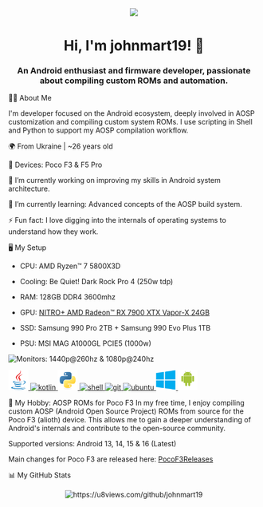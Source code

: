 <div id="header" align="center">
<img src="https://media.giphy.com/media/M9gbBd9nbDrOTu1Mqx/giphy.gif" width="100"/>
<h1 align="center">Hi, I'm johnmart19! 👋</h1>
<h3 align="center">An Android enthusiast and firmware developer, passionate about compiling custom ROMs and automation.</h3>
</div>

👨‍💻 About Me

I'm developer focused on the Android ecosystem, deeply involved in AOSP customization and compiling custom system ROMs. I use scripting in Shell and Python to support my AOSP compilation workflow.

🌍 From Ukraine | ~26 years old

📱 Devices: Poco F3 & F5 Pro

🔭 I’m currently working on improving my skills in Android system architecture.

🌱 I’m currently learning: Advanced concepts of the AOSP build system.

⚡ Fun fact: I love digging into the internals of operating systems to understand how they work.

🖥️ My Setup
* CPU: AMD Ryzen™ 7 5800X3D

* Cooling: Be Quiet! Dark Rock Pro 4 (250w tdp)

* RAM: 128GB DDR4 3600mhz

* GPU: [NITRO+ AMD Radeon™ RX 7900 XTX Vapor-X 24GB](https://www.sapphiretech.com/ru-ru/consumer/nitro-radeon-rx-7900-xtx-vaporx-24g-gddr6)

* SSD: Samsung 990 Pro 2TB + Samsung 990 Evo Plus 1TB

* PSU: MSI MAG A1000GL PCIE5 (1000w)
<img src="https://img.shields.io/badge/Monitors-1440p@240Hz_|_1080p@240Hz-A4A4A4?style=for-the-badge" alt="Monitors: 1440p@260hz & 1080p@240hz"/>
</p>

<p align="left">
<a href="https://www.java.com" target="_blank" rel="noreferrer">
<img src="https://raw.githubusercontent.com/devicons/devicon/master/icons/java/java-original.svg" alt="java" width="40" height="40"/>
</a>
<a href="https://kotlinlang.org" target="_blank" rel="noreferrer">
<img src="https://www.vectorlogo.zone/logos/kotlinlang/kotlinlang-icon.svg" alt="kotlin" width="40" height="40"/>
</a>
<a href="https://www.python.org" target="_blank" rel="noreferrer">
<img src="https://raw.githubusercontent.com/devicons/devicon/master/icons/python/python-original.svg" alt="python" width="40" height="40"/>
</a>
<a href="https://www.gnu.org/software/bash/" target="_blank" rel="noreferrer">
<img src="https://www.vectorlogo.zone/logos/gnu_bash/gnu_bash-icon.svg" alt="shell" width="40" height="40"/>
</a>
<a href="https://git-scm.com/" target="_blank" rel="noreferrer">
<img src="https://www.vectorlogo.zone/logos/git-scm/git-scm-icon.svg" alt="git" width="40" height="40"/>
</a>
<a href="https://ubuntu.com/" target="_blank" rel="noreferrer">
<img src="https://www.vectorlogo.zone/logos/ubuntu/ubuntu-icon.svg" alt="ubuntu" width="40" height="40"/>
</a>
<a href="https://learn.microsoft.com/en-us/windows/wsl/" target="_blank" rel="noreferrer">
<img src="https://raw.githubusercontent.com/devicons/devicon/master/icons/windows8/windows8-original.svg" alt="wsl" width="40" height="40"/>
</a>
<a href="https://www.android.com" target="_blank" rel="noreferrer">
<img src="https://raw.githubusercontent.com/devicons/devicon/master/icons/android/android-original-wordmark.svg" alt="android" width="40" height="40"/>
</a>
</p>

📱 My Hobby: AOSP ROMs for Poco F3
In my free time, I enjoy compiling custom AOSP (Android Open Source Project) ROMs from source for the Poco F3 (alioth) device. This allows me to gain a deeper understanding of Android's internals and contribute to the open-source community.

Supported versions: Android 13, 14, 15 & 16 (Latest)

Main changes for Poco F3 are released here: [PocoF3Releases](https://github.com/orgs/PocoF3Releases/repositories)

📊 My GitHub Stats
<p align="center">
<img align="center" src="https://u8views.com/api/v1/github/profiles/34755141/views/day-week-month-total-count.svg" alt="https://u8views.com/github/johnmart19" />
</p>
